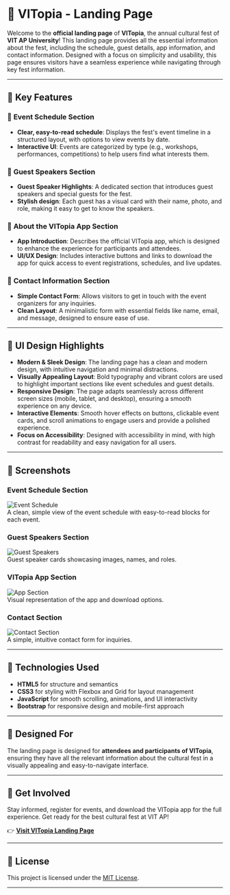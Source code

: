 # 🎉 **VITopia - Landing Page**

Welcome to the **official landing page** of **VITopia**, the annual cultural fest of **VIT AP University**! This landing page provides all the essential information about the fest, including the schedule, guest details, app information, and contact information. Designed with a focus on simplicity and usability, this page ensures visitors have a seamless experience while navigating through key fest information.

---

## 🚀 **Key Features**

### 📅 **Event Schedule Section**
- **Clear, easy-to-read schedule**: Displays the fest's event timeline in a structured layout, with options to view events by date.
- **Interactive UI**: Events are categorized by type (e.g., workshops, performances, competitions) to help users find what interests them.

### 🎤 **Guest Speakers Section**
- **Guest Speaker Highlights**: A dedicated section that introduces guest speakers and special guests for the fest.
- **Stylish design**: Each guest has a visual card with their name, photo, and role, making it easy to get to know the speakers.

### 📱 **About the VITopia App Section**
- **App Introduction**: Describes the official VITopia app, which is designed to enhance the experience for participants and attendees.
- **UI/UX Design**: Includes interactive buttons and links to download the app for quick access to event registrations, schedules, and live updates.
  
### 📧 **Contact Information Section**
- **Simple Contact Form**: Allows visitors to get in touch with the event organizers for any inquiries.
- **Clean Layout**: A minimalistic form with essential fields like name, email, and message, designed to ensure ease of use.

---

## 🎨 **UI Design Highlights**

- **Modern & Sleek Design**: The landing page has a clean and modern design, with intuitive navigation and minimal distractions.
- **Visually Appealing Layout**: Bold typography and vibrant colors are used to highlight important sections like event schedules and guest details.
- **Responsive Design**: The page adapts seamlessly across different screen sizes (mobile, tablet, and desktop), ensuring a smooth experience on any device.
- **Interactive Elements**: Smooth hover effects on buttons, clickable event cards, and scroll animations to engage users and provide a polished experience.
- **Focus on Accessibility**: Designed with accessibility in mind, with high contrast for readability and easy navigation for all users.

---

## 📸 **Screenshots**

### **Event Schedule Section**  
![Event Schedule](https://via.placeholder.com/800x400.png?text=Event+Schedule+Section)  
A clean, simple view of the event schedule with easy-to-read blocks for each event.

### **Guest Speakers Section**  
![Guest Speakers](https://via.placeholder.com/800x400.png?text=Guest+Speakers+Section)  
Guest speaker cards showcasing images, names, and roles.

### **VITopia App Section**  
![App Section](https://via.placeholder.com/800x400.png?text=VITopia+App+Section)  
Visual representation of the app and download options.

### **Contact Section**  
![Contact Section](https://via.placeholder.com/800x400.png?text=Contact+Section)  
A simple, intuitive contact form for inquiries.

---

## 🔧 **Technologies Used**
- **HTML5** for structure and semantics
- **CSS3** for styling with Flexbox and Grid for layout management
- **JavaScript** for smooth scrolling, animations, and UI interactivity
- **Bootstrap** for responsive design and mobile-first approach

---

## 🎯 **Designed For**
The landing page is designed for **attendees and participants of VITopia**, ensuring they have all the relevant information about the cultural fest in a visually appealing and easy-to-navigate interface.

---

## 📢 **Get Involved**
Stay informed, register for events, and download the VITopia app for the full experience. Get ready for the best cultural fest at VIT AP!

👉 **[Visit VITopia Landing Page](#)**

---

## 📝 **License**
This project is licensed under the [MIT License](LICENSE).

---
